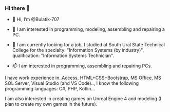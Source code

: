 ### Hi there 👋

- 👋 Hi, I’m @Bulatik-707

- 👀 I am interested in programming, modeling, assembling and repairing a PC.

- 🌱 I am currently looking for a job, I studied at South Ural State Technical College for the specialty: "Information Systems (by industry)", 
qualification: "Information Systems Technician".

- 📫 I am interested in programming, assembling and repairing PCs. 

I have work experience in..Access, HTML+CSS+Bootstrap, MS Office, MS SQL Server, Visual Studio (and VS Code)..,
I know the following programming languages: C#, PHP, Kotlin...

I am also interested in creating games on Unreal Engine 4 and modeling (I plan to create my own games in the future).


<!--
**Bulatik-707/Bulatik-707** is a ✨ _special_ ✨ repository because its `README.md` (this file) appears on your GitHub profile.

Here are some ideas to get you started:

- 🔭 I’m currently working on ...
- 🌱 I’m currently learning ...
- 👯 I’m looking to collaborate on ...
- 🤔 I’m looking for help with ...
- 💬 Ask me about ...
- 📫 How to reach me: ...
- 😄 Pronouns: ...
- ⚡ Fun fact: ...
-->
